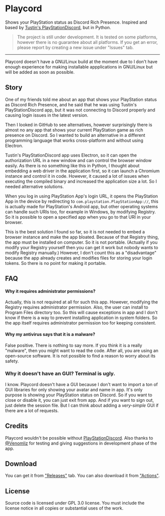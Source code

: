 # Playcord

Shows your PlayStation status as Discord Rich Presence. Inspired and based by [Tustin's PlayStationDiscord](https://github.com/Tustin/PlayStationDiscord), but in Python.

> The project is still under development. It is tested on some platforms, however there is no guarantee about all platforms. If you get an error, please report by creating a new issue under "Issues" tab.

---

Playcord doesn't have a GNU/Linux build at the moment due to I don't have enough experience for making installable appplications in GNU/Linux but will be added as soon as possible.

## Story

One of my friends told me about an app that shows your PlayStation status as Discord Rich Presence, and he said that he was using Tustin's PlayStationDiscord app, but it was not connecting to Discord properly and causing login issues in the latest version.

Then I looked in GitHub to see alternatives, however surprisingly there is almost no any app that shows your current PlayStation game as rich presence on Discord. So I wanted to build an alternative in a different programming language that works cross-platform and without using Electron.

Tustin's PlayStationDiscord app uses Electron, so it can open the authorization URL in a new window and can control the browser window easily. As there is no something like this in Python, I thought about embedding a web driver in the application first, so it can launch a Chromium instance and control it in code. However, it caused a lot of issues when executing the compiled binary and increased the application size a lot. So I needed alternative solutions.

When you log in using PlayStation App's login URL, it opens the PlayStation App in the device by redirecting to `com.playstation.PlayStationApp://`, this is actually made for PlayStation's Android app, but other operating systems can handle such URIs too, for example in Windows, by modifying Registry. So it is possible to open a specified app when you go to that URI in your browser.

This is the best solution I found so far, so it is not needed to embed a browser instance and make the app bloated. Because of that Registry thing, the app must be installed on computer. So it is not portable. (Actually if you modify your Registry yourself then you can get it work but nobody wants to modify Registry manually.) However, I don't count this as a "disadvantage" because the app already creates and modifies files for storing your login tokens. So there is no point for making it portable.

## FAQ

#### Why it requires administrator permissions?

Actually, this is not required at all for such this app. However, modifying the Registry requires administrator permission. Also, the user can install to Program Files directory too. So this will cause exceptions in app and I don't know if there is a way to prevent installing application in system folders. So the app itself requires administrator permission too for keeping consistent.

#### Why my antivirus says that it is a malware?

False positive. There is nothing to say more. If you think it is a really "malware", then you might want to read the code. After all, you are using an open-source software. It is not possible to find a reason to worry about its safety.

### Why it doesn't have an GUI? Terminal is ugly.

I know. Playcord doesn't have a GUI because I don't want to import a ton of GUI libraries for only showing your avatar and name in app. It's only purpose is showing your PlayStation status on Discord. So if you want to close or disable it, you can just exit from app. And if you want to sign out, just delete the session file. But I can think about adding a _very-simple_ GUI if there are a lot of requests.

## Credits

Playcord wouldn't be possible without [PlayStationDiscord](https://github.com/Tustin/PlayStationDiscord). Also thanks to [@Venomliz](https://github.com/venomliz) for testing and giving suggestions in development phase of the app.

## Download

You can get it from ["Releases"](https://github.com/ysfchn/Playcord/releases) tab. You can also download it from ["Actions"](https://github.com/ysfchn/Playcord/actions).

## License

Source code is licensed under GPL 3.0 license. You must include the license notice in all copies or substantial uses of the work.
